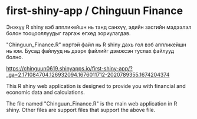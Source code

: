 # first-shiny-app / Chinguun Finance
Энэхүү R shiny вэб аппликейшн нь танд санхүү, эдийн засгийн мэдээлэл болон тооцооллуудыг гаргаж өгхөд зориулагдав. 

"Chinguun_Finance.R" нэртэй файл нь R shiny дахь гол вэб аппликейшн нь юм. 
Бусад файлууд нь дээрх файлийг дэмжсэн туслах файлууд болно. 

https://chinguun0619.shinyapps.io/first-shiny-app/?_ga=2.171084704.126932094.1676011712-2020789355.1674204374

This R shiny web application is designed to provide you with financial and economic data and calculations.

The file named "Chinguun_Finance.R" is the main web application in R shiny. Other files are support files that support the above file.
